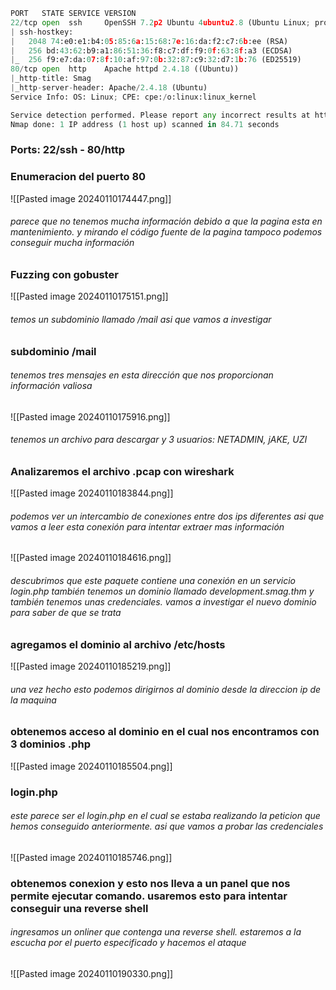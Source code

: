 ```python
PORT   STATE SERVICE VERSION
22/tcp open  ssh     OpenSSH 7.2p2 Ubuntu 4ubuntu2.8 (Ubuntu Linux; protocol 2.0)
| ssh-hostkey: 
|   2048 74:e0:e1:b4:05:85:6a:15:68:7e:16:da:f2:c7:6b:ee (RSA)
|   256 bd:43:62:b9:a1:86:51:36:f8:c7:df:f9:0f:63:8f:a3 (ECDSA)
|_  256 f9:e7:da:07:8f:10:af:97:0b:32:87:c9:32:d7:1b:76 (ED25519)
80/tcp open  http    Apache httpd 2.4.18 ((Ubuntu))
|_http-title: Smag
|_http-server-header: Apache/2.4.18 (Ubuntu)
Service Info: OS: Linux; CPE: cpe:/o:linux:linux_kernel

Service detection performed. Please report any incorrect results at https://nmap.org/submit/ .
Nmap done: 1 IP address (1 host up) scanned in 84.71 seconds
```

### Ports: 22/ssh - 80/http

### Enumeracion del puerto 80
![[Pasted image 20240110174447.png]]
###### parece que no tenemos mucha información debido a que la pagina esta en mantenimiento. y mirando el código fuente de la pagina tampoco podemos conseguir mucha información

### Fuzzing con gobuster
![[Pasted image 20240110175151.png]]
###### temos un subdominio llamado /mail asi que vamos a investigar 

### subdominio /mail
###### tenemos tres mensajes en esta dirección que nos proporcionan información valiosa
![[Pasted image 20240110175916.png]]
###### tenemos un archivo para descargar y 3 usuarios: NETADMIN, jAKE, UZI  

### Analizaremos el archivo .pcap con wireshark 
![[Pasted image 20240110183844.png]]
###### podemos ver un intercambio de conexiones entre dos ips diferentes asi que vamos a leer esta conexión para intentar extraer mas información 
![[Pasted image 20240110184616.png]]
###### descubrimos que este paquete contiene una conexión en un servicio login.php también tenemos un dominio llamado development.smag.thm y también tenemos unas credenciales. vamos a investigar el nuevo dominio para saber de que se trata

### agregamos el dominio al archivo /etc/hosts
![[Pasted image 20240110185219.png]]
###### una vez hecho esto podemos dirigirnos al dominio desde la direccion ip de la maquina
### obtenemos acceso al dominio en el cual nos encontramos con 3 dominios .php
![[Pasted image 20240110185504.png]]

### login.php
###### este parece ser el login.php en el cual se estaba realizando la peticion que hemos conseguido anteriormente. asi que vamos a probar las credenciales
![[Pasted image 20240110185746.png]]

### obtenemos conexion y esto nos lleva a un panel que nos permite ejecutar comando. usaremos esto para intentar conseguir una reverse shell
###### ingresamos un onliner que contenga una reverse shell. estaremos a la escucha por el puerto especificado y hacemos el ataque
![[Pasted image 20240110190330.png]]
